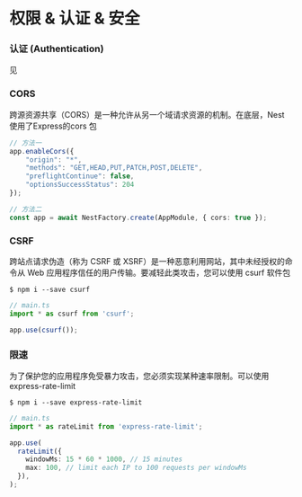 # 权限 & 认证 & 安全


### 认证 (Authentication)
见[]()


### CORS
跨源资源共享（CORS）是一种允许从另一个域请求资源的机制。在底层，Nest 使用了Express的cors 包
```typescript
// 方法一
app.enableCors({
    "origin": "*",
    "methods": "GET,HEAD,PUT,PATCH,POST,DELETE",
    "preflightContinue": false,
    "optionsSuccessStatus": 204
});

// 方法二
const app = await NestFactory.create(AppModule, { cors: true });
```


### CSRF
跨站点请求伪造（称为 CSRF 或 XSRF）是一种恶意利用网站，其中未经授权的命令从 Web 应用程序信任的用户传输。要减轻此类攻击，您可以使用 csurf 软件包
```shell
$ npm i --save csurf
```

```typescript
// main.ts
import * as csurf from 'csurf';

app.use(csurf());
```


### 限速
为了保护您的应用程序免受暴力攻击，您必须实现某种速率限制。可以使用 express-rate-limit
```shell
$ npm i --save express-rate-limit
```

```typescript
// main.ts
import * as rateLimit from 'express-rate-limit';

app.use(
  rateLimit({
    windowMs: 15 * 60 * 1000, // 15 minutes
    max: 100, // limit each IP to 100 requests per windowMs
  }),
);
```









